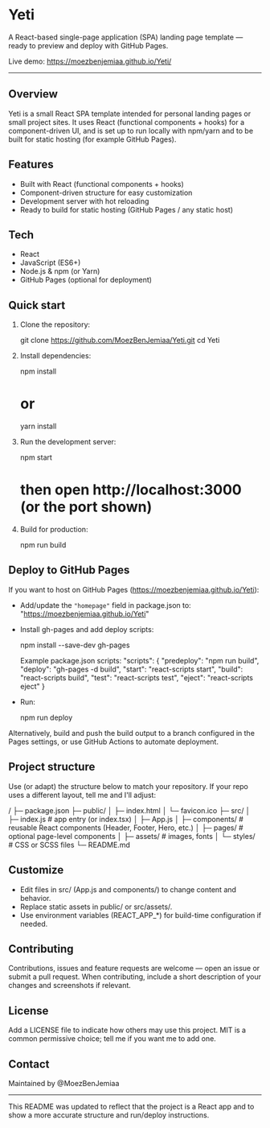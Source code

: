 # Yeti

A React-based single-page application (SPA) landing page template — ready to preview and deploy with GitHub Pages.

Live demo: https://moezbenjemiaa.github.io/Yeti/

---

## Overview

Yeti is a small React SPA template intended for personal landing pages or small project sites. It uses React (functional components + hooks) for a component-driven UI, and is set up to run locally with npm/yarn and to be built for static hosting (for example GitHub Pages).

## Features

- Built with React (functional components + hooks)
- Component-driven structure for easy customization
- Development server with hot reloading
- Ready to build for static hosting (GitHub Pages / any static host)

## Tech

- React
- JavaScript (ES6+)
- Node.js & npm (or Yarn)
- GitHub Pages (optional for deployment)

## Quick start

1. Clone the repository:

   git clone https://github.com/MoezBenJemiaa/Yeti.git
   cd Yeti

2. Install dependencies:

   npm install
   # or
   yarn install

3. Run the development server:

   npm start
   # then open http://localhost:3000 (or the port shown)

4. Build for production:

   npm run build

## Deploy to GitHub Pages

If you want to host on GitHub Pages (https://moezbenjemiaa.github.io/Yeti):

- Add/update the `"homepage"` field in package.json to:
  "https://moezbenjemiaa.github.io/Yeti"

- Install gh-pages and add deploy scripts:

  npm install --save-dev gh-pages

  Example package.json scripts:
  "scripts": {
    "predeploy": "npm run build",
    "deploy": "gh-pages -d build",
    "start": "react-scripts start",
    "build": "react-scripts build",
    "test": "react-scripts test",
    "eject": "react-scripts eject"
  }

- Run:

  npm run deploy

Alternatively, build and push the build output to a branch configured in the Pages settings, or use GitHub Actions to automate deployment.

## Project structure

Use (or adapt) the structure below to match your repository. If your repo uses a different layout, tell me and I'll adjust:

/
├─ package.json
├─ public/
│  ├─ index.html
│  └─ favicon.ico
├─ src/
│  ├─ index.js        # app entry (or index.tsx)
│  ├─ App.js
│  ├─ components/     # reusable React components (Header, Footer, Hero, etc.)
│  ├─ pages/          # optional page-level components
│  ├─ assets/         # images, fonts
│  └─ styles/         # CSS or SCSS files
└─ README.md

## Customize

- Edit files in src/ (App.js and components/) to change content and behavior.
- Replace static assets in public/ or src/assets/.
- Use environment variables (REACT_APP_*) for build-time configuration if needed.

## Contributing

Contributions, issues and feature requests are welcome — open an issue or submit a pull request. When contributing, include a short description of your changes and screenshots if relevant.

## License

Add a LICENSE file to indicate how others may use this project. MIT is a common permissive choice; tell me if you want me to add one.

## Contact

Maintained by @MoezBenJemiaa

---
This README was updated to reflect that the project is a React app and to show a more accurate structure and run/deploy instructions.

